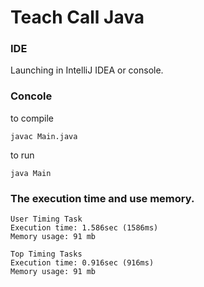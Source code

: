 # Teach Call Java

### IDE
Launching in IntelliJ IDEA or console. 

### Concole
to compile
```
javac Main.java 
```
to run
```
java Main
```

### The execution time and use memory.

```
User Timing Task
Execution time: 1.586sec (1586ms)
Memory usage: 91 mb

Top Timing Tasks
Execution time: 0.916sec (916ms)
Memory usage: 91 mb
```
